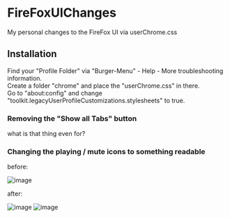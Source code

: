 # FireFoxUIChanges
My personal changes to the FireFox UI via userChrome.css

## Installation
Find your "Profile Folder" via "Burger-Menu" - Help - More troubleshooting information.  
Create a folder "chrome" and place the "userChrome.css" in there.  
Go to "about:config" and change "toolkit.legacyUserProfileCustomizations.stylesheets" to true.

### Removing the "Show all Tabs" button
what is that thing even for?

### Changing the playing / mute icons to something readable
before:

![image](https://github.com/user-attachments/assets/fcdb4048-fdaa-4a19-80a6-74aa0d7b764b)

after:

![image](https://github.com/user-attachments/assets/cdd73d95-4ba4-4006-8716-797af1c49d7b)
![image](https://github.com/user-attachments/assets/13690803-f549-43d1-8789-324db031c206)
